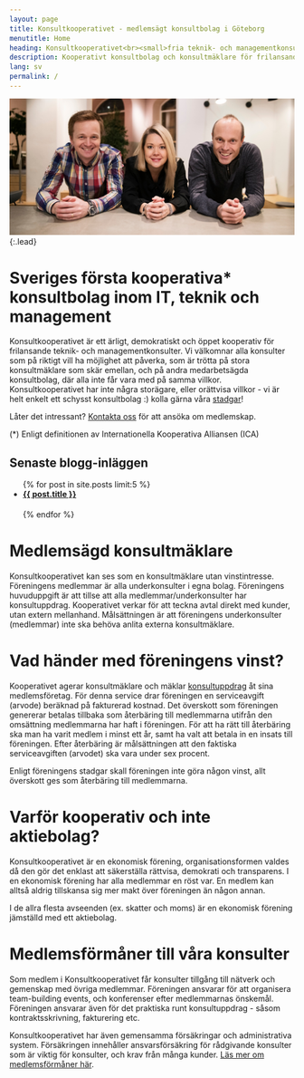 ```yaml
---
layout: page
title: Konsultkooperativet - medlemsägt konsultbolag i Göteborg
menutitle: Home
heading: Konsultkooperativet<br><small>fria teknik- och managementkonsulter</small>
description: Kooperativt konsultbolag och konsultmäklare för frilansande konsulter i enmansbolag. Medlemsägt utan vinstintresse.
lang: sv
permalink: /
---
```


![Full-width image](assets/img/samverkan07.jpg){:.lead}

# Sveriges första kooperativa* konsultbolag inom IT, teknik och management

Konsultkooperativet är ett ärligt, demokratiskt och öppet kooperativ för frilansande teknik- och managementkonsulter. Vi välkomnar alla konsulter som på riktigt vill ha möjlighet att påverka, som är trötta på stora konsultmäklare som skär emellan, och på andra medarbetsägda konsultbolag, där alla inte får vara med på samma villkor. Konsultkooperativet har inte några storägare, eller orättvisa villkor - vi är helt enkelt ett schysst konsultbolag :) kolla gärna våra [stadgar](/stadgar.pdf)!

Låter det intressant? [Kontakta oss](mailto:konsult@konsult.coop) för att ansöka om medlemskap.

(*) Enligt definitionen av Internationella Kooperativa Alliansen (ICA)

## Senaste blogg-inläggen
<ul class="entries">
  {% for post in site.posts limit:5 %}
  <li>
    <a href="{{ post.url }}">
    <h4 style="margin-top: 0;">{{ post.title }}</h4>
    </a>
  </li>
  {% endfor %}
</ul>

# Medlemsägd konsultmäklare

Konsultkooperativet kan ses som en konsultmäklare utan vinstintresse. Föreningens medlemmar är alla underkonsulter i egna bolag. Föreningens huvuduppgift är att tillse att alla medlemmar/underkonsulter har konsultuppdrag. Kooperativet verkar för att teckna avtal direkt med kunder, utan extern mellanhand. Målsättningen är att föreningens underkonsulter (medlemmar) inte ska behöva anlita externa konsultmäklare.

# Vad händer med föreningens vinst?

Kooperativet agerar konsultmäklare och mäklar [konsultuppdrag](/konsultuppdrag) åt sina medlemsföretag. För denna service drar föreningen en serviceavgift (arvode) beräknad på fakturerad kostnad. Det överskott som föreningen genererar betalas tillbaka som återbäring till medlemmarna utifrån den omsättning medlemmarna har haft i föreningen. För att ha rätt till återbäring ska man ha varit medlem i minst ett år, samt ha valt att betala in en insats till föreningen. Efter återbäring är målsättningen att den faktiska serviceavgiften (arvodet) ska vara under sex procent.

Enligt föreningens stadgar skall föreningen inte göra någon vinst, allt överskott ges som återbäring till medlemmarna.

# Varför kooperativ och inte aktiebolag?

Konsultkooperativet är en ekonomisk förening, organisationsformen valdes då den gör det enklast att säkerställa rättvisa, demokrati och transparens. I en ekonomisk förening har alla medlemmar en röst var. En medlem kan alltså aldrig tillskansa sig mer makt över föreningen än någon annan.

I de allra flesta avseenden (ex. skatter och moms) är en ekonomisk förening jämställd med ett aktiebolag.

# Medlemsförmåner till våra konsulter

Som medlem i Konsultkooperativet får konsulter tillgång till nätverk och gemenskap med övriga medlemmar. Föreningen ansvarar för att organisera team-building events, och konferenser efter medlemmarnas önskemål. Föreningen ansvarar även för det praktiska runt konsultuppdrag - såsom kontraktsskrivning, fakturering etc.

Konsultkooperativet har även gemensamma försäkringar och administrativa system. Försäkringen innehåller ansvarsförsäkring för rådgivande konsulter som är viktig för konsulter, och krav från många kunder. [Läs mer om medlemsförmåner här](/members).